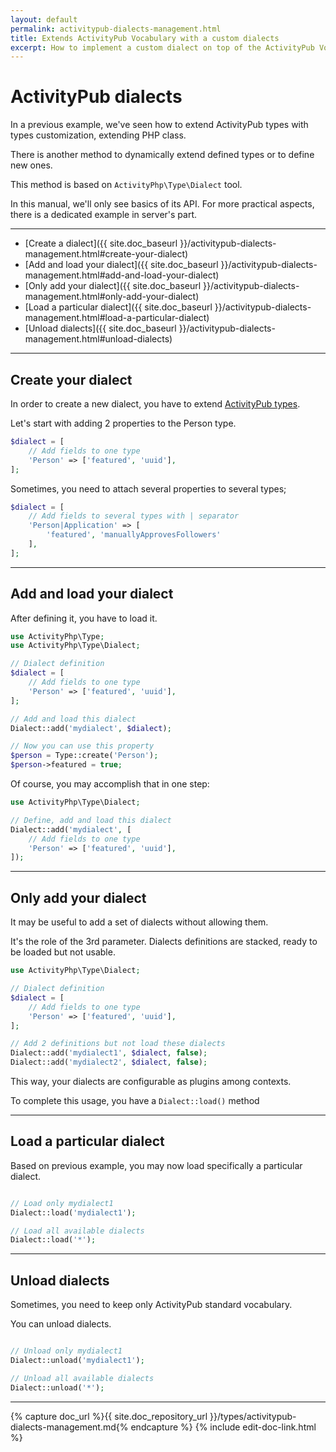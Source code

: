 ```yaml
---
layout: default
permalink: activitypub-dialects-management.html
title: Extends ActivityPub Vocabulary with a custom dialects
excerpt: How to implement a custom dialect on top of the ActivityPub Vocabulary in PHP.
---
```


ActivityPub dialects
====================

In a previous example, we've seen how to extend ActivityPub types with
types customization, extending PHP class. 

There is another method to dynamically extend defined types or to define
new ones.

This method is based on `ActivityPhp\Type\Dialect` tool.

In this manual, we'll only see basics of its API. For more practical 
aspects, there is a dedicated example in server's part.

________________________________________________________________________


- [Create a dialect]({{ site.doc_baseurl }}/activitypub-dialects-management.html#create-your-dialect)
- [Add and load your dialect]({{ site.doc_baseurl }}/activitypub-dialects-management.html#add-and-load-your-dialect)
- [Only add your dialect]({{ site.doc_baseurl }}/activitypub-dialects-management.html#only-add-your-dialect)
- [Load a particular dialect]({{ site.doc_baseurl }}/activitypub-dialects-management.html#load-a-particular-dialect)
- [Unload dialects]({{ site.doc_baseurl }}/activitypub-dialects-management.html#unload-dialects)

________________________________________________________________________

Create your dialect
-------------------

In order to create a new dialect, you have to extend 
[ActivityPub types](activitystreams-types.html).

Let's start with adding 2 properties to the Person type.

```php
$dialect = [
    // Add fields to one type
    'Person' => ['featured', 'uuid'],
];
```

Sometimes, you need to attach several properties to several types;

```php
$dialect = [
    // Add fields to several types with | separator
    'Person|Application' => [
        'featured', 'manuallyApprovesFollowers'
    ],
];
```

________________________________________________________________________

Add and load your dialect
-------------------------

After defining it, you have to load it.

```php
use ActivityPhp\Type;
use ActivityPhp\Type\Dialect;

// Dialect definition
$dialect = [
    // Add fields to one type
    'Person' => ['featured', 'uuid'],
];

// Add and load this dialect
Dialect::add('mydialect', $dialect);

// Now you can use this property
$person = Type::create('Person');
$person->featured = true;

```

Of course, you may accomplish that in one step:

```php
use ActivityPhp\Type\Dialect;

// Define, add and load this dialect
Dialect::add('mydialect', [
    // Add fields to one type
    'Person' => ['featured', 'uuid'],
]);

```

________________________________________________________________________

Only add your dialect
---------------------

It may be useful to add a set of dialects without allowing them.

It's the role of the 3rd parameter. Dialects definitions are stacked,
ready to be loaded but not usable.

```php
use ActivityPhp\Type\Dialect;

// Dialect definition
$dialect = [
    // Add fields to one type
    'Person' => ['featured', 'uuid'],
];

// Add 2 definitions but not load these dialects
Dialect::add('mydialect1', $dialect, false);
Dialect::add('mydialect2', $dialect, false);

```

This way, your dialects are configurable as plugins among contexts.

To complete this usage, you have a `Dialect::load()` method

________________________________________________________________________

Load a particular dialect
-------------------------

Based on previous example, you may now load specifically a particular 
dialect.

```php

// Load only mydialect1
Dialect::load('mydialect1');

// Load all available dialects
Dialect::load('*');

```
________________________________________________________________________

Unload dialects
---------------

Sometimes, you need to keep only ActivityPub standard vocabulary.

You can unload dialects.

```php

// Unload only mydialect1
Dialect::unload('mydialect1');

// Unload all available dialects
Dialect::unload('*');

```

________________________________________________________________________


{% capture doc_url %}{{ site.doc_repository_url }}/types/activitypub-dialects-management.md{% endcapture %}
{% include edit-doc-link.html %}
